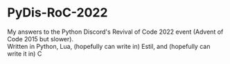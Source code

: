 # PyDis-RoC-2022
My answers to the Python Discord's Revival of Code 2022 event (Advent of Code 2015 but slower).<br/>
Written in Python, Lua, (hopefully can write in) Estil, and (hopefully can write it in) C
